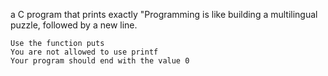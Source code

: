  a C program that prints exactly "Programming is like building a multilingual puzzle, followed by a new line.

    Use the function puts
    You are not allowed to use printf
    Your program should end with the value 0
